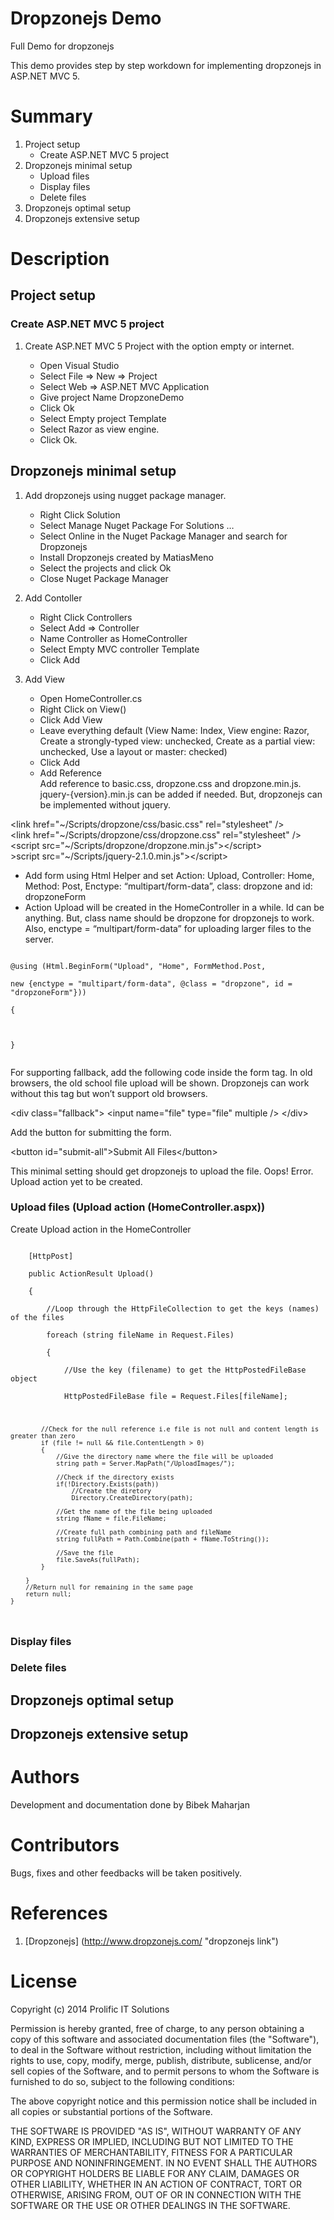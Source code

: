 Dropzonejs Demo
==============

Full Demo for dropzonejs

This demo provides step by step workdown for implementing dropzonejs in ASP.NET MVC 5.

Summary
==

1.	Project setup
    - Create ASP.NET MVC 5 project
2.	Dropzonejs minimal setup
    -   Upload files
    -   Display files
    -   Delete files
3.  Dropzonejs optimal setup
4.  Dropzonejs extensive setup

Description
===

## Project setup

### Create ASP.NET MVC 5 project

1. Create ASP.NET MVC 5 Project with the option empty or internet.

    -	Open Visual Studio
    -	Select File => New => Project
    -	Select Web => ASP.NET MVC Application
    -	Give project Name DropzoneDemo
    -	Click Ok
    -	Select Empty project Template
    -	Select Razor as view engine.
    -	Click Ok.

## Dropzonejs minimal setup

1.	Add dropzonejs using nugget package manager.
    -	Right Click Solution
    -	Select Manage Nuget Package For Solutions …
    -	Select Online in the Nuget Package Manager and search for Dropzonejs
    -	Install Dropzonejs created by MatiasMeno
    -	Select the projects and click Ok
    -	Close Nuget Package Manager

2.	Add Contoller
    -	Right Click Controllers
    -	Select Add => Controller
    -	Name Controller as HomeController
    -	Select Empty MVC controller Template
    -	Click Add

3.	Add View
    -	Open HomeController.cs
    -	Right Click on View()
    -	Click Add View
    -	Leave everything default (View Name: Index, View engine: Razor, Create a strongly-typed view: unchecked, Create as a partial view: unchecked, Use a layout or master: checked)
    -	Click Add
    -   Add Reference<br/>
Add reference to basic.css, dropzone.css and dropzone.min.js. jquery-{version}.min.js can be added if needed. But, dropzonejs can be implemented without jquery.

&lt;link href="~/Scripts/dropzone/css/basic.css" rel="stylesheet" /&gt;<br/>
&lt;link href="~/Scripts/dropzone/css/dropzone.css" rel="stylesheet" /&gt;<br/>
&lt;script src="~/Scripts/dropzone/dropzone.min.js"&gt;&lt;/script&gt;<br/>
&gt;script src="~/Scripts/jquery-2.1.0.min.js"&gt;&lt;/script&gt;<br/>

-   Add form using Html Helper and set Action: Upload, Controller: Home, Method: Post, Enctype: “multipart/form-data”, class: dropzone and id: dropzoneForm
-   Action Upload will be created in the HomeController in a while. Id can be anything. But, class name should be dropzone for dropzonejs to work. Also, enctype = “multipart/form-data” for uploading larger files to the server.

<code>
@using (Html.BeginForm("Upload", "Home", FormMethod.Post, <br/>
new {enctype = "multipart/form-data", @class = "dropzone", id = "dropzoneForm"}))<br/>
{<br/>
<br/>
}<br/>
</code>

For supporting fallback, add the following code inside the form tag. In old browsers, the old school file upload will be shown. Dropzonejs can work without this tag but won’t support old browsers.

&lt;div class="fallback"&gt;
&lt;input name="file" type="file" multiple /&gt;
&lt;/div>

Add the button for submitting the form.

&lt;button id="submit-all">Submit All Files&lt;/button&gt;

This minimal setting should get dropzonejs to upload the file. Oops! Error. Upload action yet to be created.

### Upload files (Upload action (HomeController.aspx))

Create Upload action in the HomeController

<code>
    [HttpPost]<br/>
    public ActionResult Upload()<br/>
    {<br/>
        //Loop through the HttpFileCollection to get the keys (names) of the files<br/>
        foreach (string fileName in Request.Files)<br/>
        {<br/>
            //Use the key (filename) to get the HttpPostedFileBase object<br/>
            HttpPostedFileBase file = Request.Files[fileName];<br/>
    
            //Check for the null reference i.e file is not null and content length is greater than zero
            if (file != null && file.ContentLength > 0)
            {
                //Give the directory name where the file will be uploaded
                string path = Server.MapPath("/UploadImages/");
    
                //Check if the directory exists
                if(!Directory.Exists(path))
                    //Create the diretory
                    Directory.CreateDirectory(path);
    
                //Get the name of the file being uploaded
                string fName = file.FileName;
    
                //Create full path combining path and fileName
                string fullPath = Path.Combine(path + fName.ToString());
    
                //Save the file
                file.SaveAs(fullPath);
            }
            
        }
        //Return null for remaining in the same page
        return null;
    }
</code>

### Display files
### Delete files
## Dropzonejs optimal setup
## Dropzonejs extensive setup

Authors
==
Development and documentation done by Bibek Maharjan

Contributors
==
Bugs, fixes and other feedbacks will be taken positively.

References
==
1. [Dropzonejs] (http://www.dropzonejs.com/ "dropzonejs link")

License
==
Copyright (c) 2014 Prolific IT Solutions

Permission is hereby granted, free of charge, to any person obtaining a copy of this software and associated documentation files (the "Software"), to deal in the Software without restriction, including without limitation the rights to use, copy, modify, merge, publish, distribute, sublicense, and/or sell copies of the Software, and to permit persons to whom the Software is furnished to do so, subject to the following conditions:

The above copyright notice and this permission notice shall be included in all copies or substantial portions of the Software.

THE SOFTWARE IS PROVIDED "AS IS", WITHOUT WARRANTY OF ANY KIND, EXPRESS OR IMPLIED, INCLUDING BUT NOT LIMITED TO THE WARRANTIES OF MERCHANTABILITY, FITNESS FOR A PARTICULAR PURPOSE AND NONINFRINGEMENT. IN NO EVENT SHALL THE AUTHORS OR COPYRIGHT HOLDERS BE LIABLE FOR ANY CLAIM, DAMAGES OR OTHER LIABILITY, WHETHER IN AN ACTION OF CONTRACT, TORT OR OTHERWISE, ARISING FROM, OUT OF OR IN CONNECTION WITH THE SOFTWARE OR THE USE OR OTHER DEALINGS IN THE SOFTWARE.


